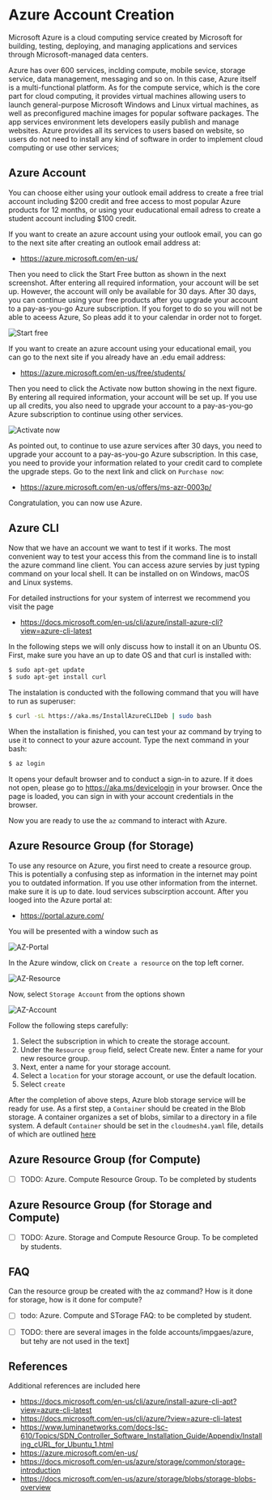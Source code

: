 # Azure Account Creation

Microsoft Azure is a cloud computing service created by Microsoft for
building, testing, deploying, and managing applications and services
through Microsoft-managed data centers.

Azure has over 600 services, inclding compute, mobile sevice, storage
service, data management, messaging and so on. In this case, Azure
itself is a multi-functional platform. As for the compute service, which
is the core part for cloud computing, it provides virtual machines
allowing users to launch general-purpose Microsoft Windows and Linux
virtual machines, as well as preconfigured machine images for popular
software packages. The app services environment lets developers easily
publish and manage websites. Azure provides all its services to users
based on website, so users do not need to install any kind of software
in order to implement cloud computing or use other services;

## Azure Account

You can choose either using your outlook email address to create a free
trial account including $200 credit and free access to most popular
Azure products for 12 months, or using your euducational email adress to
create a student account including $100 credit.

If you want to create an azure account using your outlook email, you can
go to the next site after creating an outlook email address at:

-   <https://azure.microsoft.com/en-us/>

Then you need to click the Start Free button as shown in the next
screenshot. After entering all required information, your account will
be set up. However, the account will only be available for 30 days.
After 30 days, you can continue using your free products after you
upgrade your account to a pay-as-you-go Azure subscription. If you
forget to do so you will not be able to aceess Azure, So pleas add it to
your calendar in order not to forget.

![Start free](images/azure/image1.png)

If you want to create an azure account using your educational email, you
can go to the next site if you already have an .edu email address:

-   <https://azure.microsoft.com/en-us/free/students/>

Then you need to click the Activate now button showing in the next
figure. By entering all required information, your account will be set
up. If you use up all credits, you also need to upgrade your account to
a pay-as-you-go Azure subscription to continue using other services.

![Activate now](images/azure/image2.png)

As pointed out, to continue to use azure services after 30 days, you
need to upgrade your account to a pay-as-you-go Azure subscription. In
this case, you need to provide your information related to your credit
card to complete the upgrade steps. Go to the next link and click on
`Purchase now`:

-   <https://azure.microsoft.com/en-us/offers/ms-azr-0003p/>

Congratulation, you can now use Azure.

## Azure CLI

Now that we have an account we want to test if it works. The most
convenient way to test your access this from the command line is to
install the azure command line client. You can access azure servies by
just typing command on your local shell. It can be installed on on
Windows, macOS and Linux systems.

For detailed instructions for your system of interrest we recommend you
visit the page

-   <https://docs.microsoft.com/en-us/cli/azure/install-azure-cli?view=azure-cli-latest>

In the following steps we will only discuss how to install it on an
Ubuntu OS. First, make sure you have an up to date OS and that curl is
installed with:

```bash
$ sudo apt-get update 
$ sudo apt-get install curl 
```

The instalation is conducted with the following command that you will
have to run as superuser:

```bash
$ curl -sL https://aka.ms/InstallAzureCLIDeb | sudo bash 
```

When the installation is finished, you can test your az command by
trying to use it to connect to your azure account. Type the next command
in your bash:

```bash
$ az login 
```

It opens your default browser and to conduct a sign-in to azure. If it
does not open, please go to <https://aka.ms/devicelogin> in your
browser. Once the page is loaded, you can sign in with your account
credentials in the browser.

Now you are ready to use the `az` command to interact with
Azure.

## Azure Resource Group (for Storage)

To use any resource on Azure, you first need to create a resource group.
This is potentially a confusing step as information in the internet may
point you to outdated information. If you use other information from the
internet. make sure it is up to date. loud services subscirption
account. After you looged into the Azure portal at:

-   <https://portal.azure.com/>

You will be presented with a window such as

![AZ-Portal](images/azure-portal.png)

In the Azure window, click on `Create a resource` on the top
left corner.

![AZ-Resource](images/azure-resource.png)

Now, select `Storage Account` from the options shown

![AZ-Account](images/azure-account.png)

Follow the following steps carefully:

1.  Select the subscription in which to create the storage account.
2.  Under the `Resource group` field, select Create new.
    Enter a name for your new resource group.
3.  Next, enter a name for your storage account.
4.  Select a `location` for your storage account, or use the
    default location.
5.  Select `create`

After the completion of above steps, Azure blob storage service will be
ready for use. As a first step, a `Container` should be
created in the Blob storage. A container organizes a set of blobs,
similar to a directory in a file system. A default
`Container` should be set in the
`cloudmesh4.yaml` file, details of which are outlined
[here](configuration/configuration.md)

## Azure Resource Group (for Compute)

-   [ ] TODO: Azure. Compute Resource Group. To be completed by
    students

## Azure Resource Group (for Storage and Compute)

-   [ ] TODO: Azure. Storage and Compute Resource Group. To be
    completed by students.

## FAQ

Can the resource group be created with the az command? How is it done
for storage, how is it done for compute?

-   [ ] todo: Azure. Compute and STorage FAQ: to be completed by
    student.

- [ ] TODO: there are several images in the folde accounts/impgaes/azure, but tehy are not used in the text]

## References

Additional references are included here

-   <https://docs.microsoft.com/en-us/cli/azure/install-azure-cli-apt?view=azure-cli-latest>
-   <https://docs.microsoft.com/en-us/cli/azure/?view=azure-cli-latest>
-   <https://www.luminanetworks.com/docs-lsc-610/Topics/SDN_Controller_Software_Installation_Guide/Appendix/Installing_cURL_for_Ubuntu_1.html>
-   <https://azure.microsoft.com/en-us/>
-   <https://docs.microsoft.com/en-us/azure/storage/common/storage-introduction>
-   <https://docs.microsoft.com/en-us/azure/storage/blobs/storage-blobs-overview>
